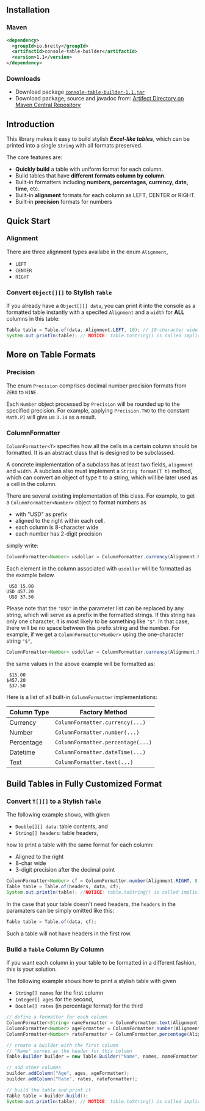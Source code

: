 ## Installation

### Maven

```xml
<dependency>
  <groupId>io.bretty</groupId>
  <artifactId>console-table-builder</artifactId>
  <version>1.1</version>
</dependency>
```

### Downloads

* Download package [`console-table-builder-1.1.jar`](https://github.com/nathanielove/Java-Console-Table-Builder/blob/master/console-table-builder-1.1.jar?raw=true)
* Download package, source and javadoc from: [Artifect Directory on Maven Central Repository](https://repo1.maven.org/maven2/io/bretty/console-table-builder/1.1/)

## Introduction
This library makes it easy to build stylish *<b>Excel-like tables</b>*, which can be printed into a single ```String``` with all formats preserved.<p>
The core features are:
<ul>
  <li><b>Quickly build</b> a table with uniform format for each column.</li>
  <li>Build tables that have <b>different formats column by column</b>.</li>
  <li>Built-in formatters including <b>numbers, percentages, currency, date, time</b>, etc.</li>
  <li>Built-in <b>alignment</b> formats for each column as LEFT, CENTER or RIGHT.</li>
  <li>Built-in <b>precision</b> formats for numbers</li>
</ul>

## Quick Start

### Alignment
There are three alignment types availabe in the enum `Alignment`,

* ```LEFT```
* ```CENTER```
* ```RIGHT```

### Convert `Object[][]` to Stylish `Table`
If you already have a ```Object[][] data```, you can print it into the console as a formatted table instantly with a specifed ```Alignment``` and a ```width``` for **ALL** columns in this table:

```java
Table table = Table.of(data, Alignment.LEFT, 10); // 10-character wide for each column
System.out.println(table); // NOTICE: table.toString() is called implicitly
```

## More on Table Formats

### Precision

The enum `Precision` comprises decimal number precision formats from ```ZERO``` to ```NINE```. 

Each ```Number``` object processed by `Precision` will be rounded up to the specified precision. For example, applying ```Precision.TWO``` to the constant ```Math.PI``` will give us ```3.14``` as a result.

### ColumnFormatter
```ColumnFormatter<T>``` specifies how all the cells in a certain column should be formatted. It is an abstract class that is designed to be subclassed. 

A concrete implementation of a subclass has at least two fields, ```alignment``` and ```width```. A subclass also must implement a ```String format(T t)``` method, which can convert an object of type ```T``` to a string, which will be later used as a cell in the column.

There are several existing implementation of this class. For example, to get a ```ColumnFormatter<Number>``` object to format numbers as

<ul>
  <li>with "USD" as prefix</li>
  <li>aligned to the right within each cell</b>.</li>
  <li>each column is 8-character wide</li>
  <li>each number has 2-digit precision</li>
</ul>

simply write: 

```java
ColumnFormatter<Number> usdollar = ColumnFormatter.currency(Alignment.RIGHT, 8, Precision.TWO, "USD");
```

Each element in the column associated with ```usdollar``` will be formatted as the example below.

```
 USD 15.00
USD 457.20
 USD 37.50
```
Please note that the ```"USD"``` in the parameter list can be replaced by any string, which will serve as a prefix in the formatted strings. If this string has only one character, it is most likely to be something like ```"$"```. In that case, there will be no space between this prefix string and the number. For example, if we get a ```ColumnFormatter<Number>``` using the one-character string ```"$"```,

```java
ColumnFormatter<Number> usdollar = ColumnFormatter.currency(Alignment.RIGHT, 8, Precision.TWO, "$");
```

the same values in the above example will be formatted as:

```
 $15.00
$457.20
 $37.50
```

Here is a list of all built-in `ColumnFormatter` implementations:

| Column Type | Factory Method | 
| ---| ---|
| Currency | `ColumnFormatter.currency(...)` |
| Number | `ColumnFormatter.number(...)` | 
| Percentage | `ColumnFormatter.percentage(...)`|
| Datetime | `ColumnFormatter.dateTime(...)`|
| Text | `ColumnFormatter.text(...)`|


## Build Tables in Fully Customized Format

### Convert `T[][]` to a Stylish `Table`

The following example shows, with given

*  ```Double[][] data```: table contents, and
* ```String[] headers```: table headers, 

how to print a table with the same format for each column:

* Aligned to the right
* 8-char wide
* 3-digit precision after the decimal point

```java
ColumnFormatter<Number> cf = ColumnFormatter.number(Alignment.RIGHT, 8, Precision.THREE);
Table table = Table.of(headers, data, cf);
System.out.println(table); //NOTICE: table.toString() is called implicitly
```
In the case that your table doesn't need headers, the ```headers``` in the paramaters can be simply omitted like this:

```java
Table table = Table.of(data, cf);
```
Such a table will not have headers in the first row.

### Build a `Table` Column By Column
If you want each column in your table to be formatted in a different fashion, this is your solution. 

The following example shows how to print a stylish table with given

* ```String[] names``` for the first column
* ```Integer[] ages``` for the second,
* ```Double[] rates``` (in percentage format) for the third

```java
// define a formatter for each column
ColumnFormatter<String> nameFormatter = ColumnFormatter.text(Alignment.LEFT, 10);
ColumnFormatter<Number> ageFormatter = ColumnFormatter.number(Alignment.RIGHT, 3, Precision.ZERO);
ColumnFormatter<Number> rateFormatter = ColumnFormatter.percentage(Alignment.RIGHT, 6, Precision.ONE);

// create a builder with the first column
// "Name" serves as the header for this column
Table.Builder builder = new Table.Builder("Name", names, nameFormatter);

// add other columns
builder.addColumn("Age", ages, ageFormatter);
builder.addColumn("Rate", rates, rateFormatter);

// build the table and print it
Table table = builder.build();
System.out.println(table); // NOTICE: table.toString() is called implicitly
```


